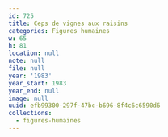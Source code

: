 ```yaml
---
id: 725
title: Ceps de vignes aux raisins
categories: Figures humaines
w: 65
h: 81
location: null
note: null
file: null
year: '1983'
year_start: 1983
year_end: null
image: null
uuid: efb99300-297f-47bc-b696-8f4c6c6590d6
collections:
  - figures-humaines
---
```


